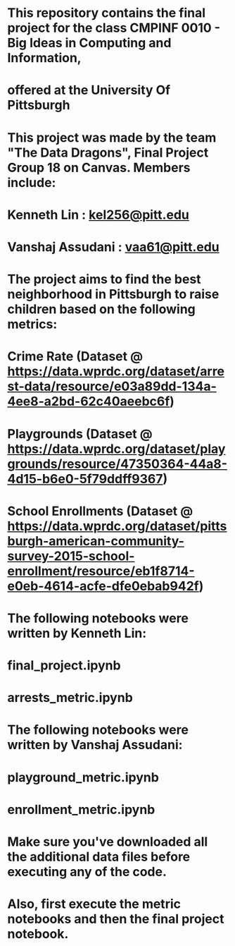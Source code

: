 # This repository contains the final project for the class CMPINF 0010 - Big Ideas in Computing and Information,
# offered at the University Of Pittsburgh

# This project was made by the team "The Data Dragons", Final Project Group 18 on Canvas. Members include:
# Kenneth Lin : kel256@pitt.edu
# Vanshaj Assudani : vaa61@pitt.edu

# The project aims to find the best neighborhood in Pittsburgh to raise children based on the following metrics:
# Crime Rate (Dataset @ https://data.wprdc.org/dataset/arrest-data/resource/e03a89dd-134a-4ee8-a2bd-62c40aeebc6f)
# Playgrounds (Dataset @ https://data.wprdc.org/dataset/playgrounds/resource/47350364-44a8-4d15-b6e0-5f79ddff9367)
# School Enrollments (Dataset @ https://data.wprdc.org/dataset/pittsburgh-american-community-survey-2015-school-enrollment/resource/eb1f8714-e0eb-4614-acfe-dfe0ebab942f)

# The following notebooks were written by Kenneth Lin:
# final_project.ipynb
# arrests_metric.ipynb

# The following notebooks were written by Vanshaj Assudani:
# playground_metric.ipynb
# enrollment_metric.ipynb

# Make sure you've downloaded all the additional data files before executing any of the code.
# Also, first execute the metric notebooks and then the final project notebook.
